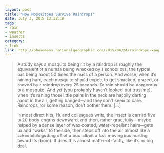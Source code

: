 ```yaml
---
layout: post
title: "How Mosquitoes Survive Raindrops"
date: July 3, 2015 13:38:18
tags:
- rain
- weather
- insects
category:
- link
link: http://phenomena.nationalgeographic.com/2015/06/24/raindrops-keep-falling-on-my-head-a-mosquitos-lament/
---
```


> A study says a mosquito being hit by a raindrop is roughly the equivalent of a human being whacked by a school bus, the typical bus being about 50 times the mass of a person. And worse, when it’s raining hard, each mosquito should expect to get smacked, grazed, or shoved by a raindrop every 25 seconds. So rain should be dangerous to a mosquito. And yet (you probably haven’t looked, but trust me), when it’s raining those little pains in the neck are happily darting about in the air, getting banged—and they don’t seem to care. Raindrops, for some reason, don’t bother them. [...]
>
> In most direct hits, Hu and colleagues write, the insect is carried five to 20 body lengths downward, and then, rather gracefully—maybe helped by a dense layer of wax-coated, water-repellent hairs—gets up and “walks” to the side, then steps off into the air, almost like a schoolchild getting off of a bus (albeit a fast-moving bus hurtling toward its doom). It does this almost matter-of-factly, like it’s no big deal.